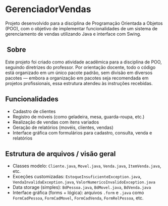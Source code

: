 # GerenciadorVendas

Projeto desenvolvido para a disciplina de Programação Orientada a Objetos (POO), com o objetivo de implementar funcionalidades de um sistema de gerenciamento de vendas utilizando Java e interface com Swing.

## ​ Sobre

Este projeto foi criado como atividade acadêmica para a disciplina de POO, seguindo diretrizes do professor. Por orientação docente, todo o código está organizado em um único pacote padrão, sem divisão em diversos pacotes — embora a organização em pacotes seja recomendada em projetos profissionais, essa estrutura atendeu às instruções recebidas.

##  Funcionalidades

- Cadastro de clientes
- Registro de móveis (como geladeira, mesa, guarda-roupa, etc.)
- Realização de vendas com itens variados
- Geração de relatórios (movéis, clientes, vendas)
- Interface gráfica com formulários para cadastro, consulta, venda e relatórios

##  Estrutura de arquivos / visão geral

- Classes modelo: `Cliente.java`, `Movel.java`, `Venda.java`, `ItemVenda.java`, etc.
- Exceções customizadas: `EstoqueInsuficienteException.java`, `VendaInvalidaException.java`, `ValorNumericoInvalidoException.java`
- Data storage (simples): `BdPessoa.java`, `BdMovel.java`, `BdVenda.java`
- Interface gráfica (forms + lógica): arquivos `.form` e `.java` como `FormCadPessoa`, `FormCadMovel`, `FormCadVenda`, `FormRelPessoa`, etc.
